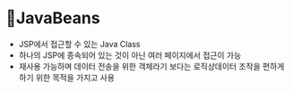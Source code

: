 # JavaBeans

* JSP에서 접근할 수 있는 Java Class
* 하나의 JSP에 종속되어 있는 것이 아닌 여러 페이지에서 접근이 가능
* 재사용 가능하며 데이터 전송을 위한 객체라기 보다는 로직상데이터 조작을 편하게 하기 위한 목적을 가지고 사용
